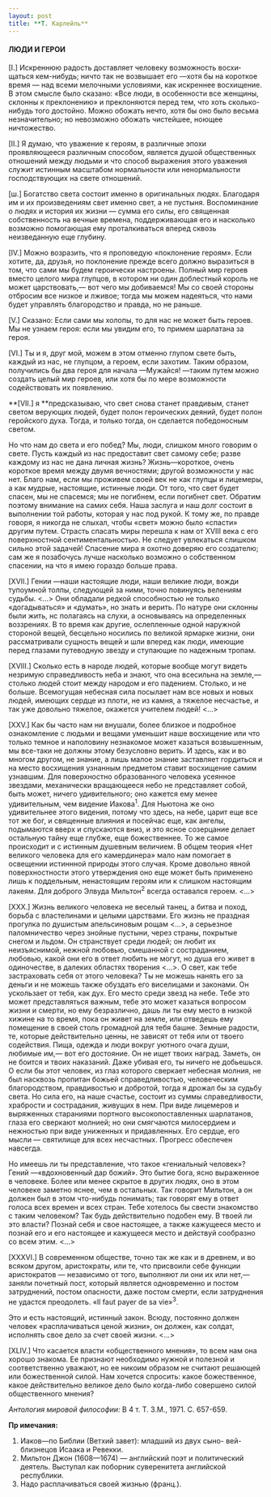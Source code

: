 ```yaml
---
layout: post
title: **Т. Карлейль**
---
```


#### **ЛЮДИ И ГЕРОИ**

\[I.\] Искреннюю радость доставляет человеку возможность восхи­щаться
кем-нибудь; ничто так не возвышает его —хотя бы на короткое время —
над всеми мелочными условиями, как искреннее восхищение. В этом смысле
было сказано: «Все люди, в особенности все женщины, склонны к
преклонению» и преклоняются перед тем, что хоть
сколько-нибудь того достойно. Можно обожать нечто, хотя бы
оно было весьма незначительно; но невозможно обожать чистей­шее, ноющее
ничтожество.

\[II.\] Я думаю, что уважение к героям, в различные эпохи проявляющееся
различным способом, является душой обществен­ных отношений между людьми
и что способ выражения этого уважения служит истинным масштабом
нормальности или ненор­мальности господствующих на свете
отношений.

\[ш.\] Богатство света состоит именно в оригинальных людях. Благодаря им
и их произведениям свет именно свет, а не пустыня. Воспоминание о людях
и история их жизни — сумма его силы, его священная собственность на
вечные времена, поддержи­вающая его и насколько возможно помогающая
ему проталкиваться вперед сквозь неизведанную еще глубину.

\[IV.\] Можно возразить, что я проповедую «поклонение героям». Если
хотите, да, друзья, но поклонение прежде всего должно выра­зиться в
том, что сами мы будем героически настроены. Полный мир героев вместо
целого мира глупцов, в котором ни один доблестный король не может
царствовать,— вот чего мы добиваем­ся\! Мы со своей стороны отбросим
все низкое и лживое; тогда мы можем надеяться, что нами будет управлять
благородство и правда, но не раньше.

\[V.\] Сказано: Если сами мы холопы, то для нас не может быть героев. Мы
не узнаем героя: если мы увидим его, то примем шарлатана за героя.

\[VI.\] Ты и я, друг мой, можем в этом отменно глупом свете быть, каждый
из нас, не глупцом, а героем, если захотим. Таким образом, получились бы
два героя для начала —Мужайся\! —таким путем можно создать целый мир
героев, или хотя бы по мере возможности содействовать их появлению.

**\[VII.\] я **предсказываю, что свет снова станет правдивым, станет
светом верующих людей, будет полон героических деяний, будет полон
геройского духа. Тогда, и только тогда, он сделается победо­носным
светом.

Но что нам до света и его побед? Мы, люди, слишком много говорим о
свете. Пусть каждый из нас предоставит свет самому себе; разве
каждому из нас не дана личная жизнь? Жизнь—короткое, очень короткое
время между двумя вечностями; другой возможно­сти у нас нет. Благо нам,
если мы проживем своей век не как глупцы и лицемеры, а как мудрые,
настоящие, истинные люди. От того, что свет будет спасен, мы не
спасемся; мы не погибнем, если погибнет свет. Обратим поэтому
внимание на самих себя. Наша заслуга и наш долг состоит в
выполнении той работы, которая у нас под рукой. К тому же, по
правде говоря, я никогда не слыхал, чтобы «свет» можно было «спасти»
другим путем. Страсть спасать миры перешла к нам от XVIII века с его
поверхностной сентиментально­стью. Не следует увлекаться слишком
сильно этой задачей\! Спасе­ние мира я охотно доверяю его
создателю; сам же я позабочусь лучше насколько возможно о
собственном спасении, на что я имею гораздо больше права.

\[XVII.\] Гении —наши настоящие люди, наши великие люди, вожди тупоумной
толпы, следующей за ними, точно повинуясь велениям судьбы. \<...\> Они
обладали редкой способностью не только «догадываться» и «думать», но
знать и верить. По натуре они склонны были жить, нс полагаясь на
слухи, а основыва­ясь на определенных воззрениях. В то время как
другие, ослеплен­ные одной наружной стороной вещей, бесцельно
носились по великой ярмарке жизни, они рассматривали сущность
вещей и шли вперед как люди, имеющие перед глазами путеводную звезду
и ступающие по надежным тропам.

\[XVIII.\] Сколько есть в народе людей, которые вообще могут видеть
незримую справедливость неба и знают, что она всесильна на земле,—
столько людей стоит между народом и его падением. Столько, и не больше.
Всемогущая небесная сила посылает нам все новых и новых людей, имеющих
сердце из плоти, не из камня, а тяжелое несчастье, и так уже довольно
тяжелое, окажется учителем людей\! \<...\>

\[XXV.\] Как бы часто нам ни внушали, более близкое и подробное
ознакомление с людьми и вещами уменьшит наше восхищение или что
только темное и наполовину незнакомое может казаться возвы­шенным, мы
все-таки не должны этому безусловно верить. И здесь, как и во многом
другом, не знание, а лишь малое знание заставляет гордиться и на место
восхищения узнанным предметом ставит восхищение самим узнавшим. Для
поверхностно образованного человека усеянное звездами, механически
вращающееся небо не представляет собой, быть может, ничего
удивительного; оно кажется ему менее удивительным, чем
видение Иакова<sup>1</sup>. Для Ньютона же оно удивительнее этого
видения, потому что здесь, на небе, царит еще все тот же бог, и
священные влияния и посейчас еще, как ангелы, подымаются вверх и
спускаются вниз, и это ясное созерца­ние делает остальную тайну еще
глубже, еще божественнее. То же самое происходит и с истинным
душевным величием. В общем теория «Нет великого человека для его
камердинера» мало нам помогает в освещении истиннной природы этого
случая. Кроме довольно явной поверхностности этого утверждения оно
еще может быть применено лишь к поддельным, ненастоящим героям или к
слишком настоящим лакеям. Для доброго Элвуда Мильтон<sup>2</sup>
всегда оставался героем. \<...\>

\[XXX.\] Жизнь великого человека не веселый танец, а битва и поход,
борьба с властелинами и целыми царствами. Его жизнь не праздная
прогулка по душистым апельсиновым рощам \<...\>, а серьезное
паломничество через знойные пустыни, через страны, покрытые
снегом и льдом. Он странствует среди людей; он любит их
неизъяснимой, нежной любовью, смешанной с состраданием,
любовью, какой они его в ответ любить не могут, но душа его живет в
одиночестве, в далеких областях творения \<...\>. О свет, как тебе
застраховать себя от этого человека? Ты не можешь нанять его за
деньги и не можешь также обуздать его виселицами и законами. Он
ускользает от тебя, как дух. Его место среди звезд на небе. Тебе
это может представляться важным, тебе это может казаться вопро­сом
жизни и смерти, но ему безразлично, дашь ли ты ему место в низкой
хижине на то время, пока он живет на земле, или отведешь ему
помещение в своей столь громадной для тебя башне. Земные
радости, те, которые действительно ценны, не зависят от тебя или
от твоего содействия. Пища, одежда и люди вокруг уютного очага души,
любимые им,— вот его достояние. Он не ищет твоих наград. Заметь, он
не боится и твоих наказаний. Даже убивая его, ты ничего не добьешься.
О если бы этот человек, из глаз которого сверкает небесная молния, не
был насквозь пропитан божьей справедливо­стью, человеческим
благородством, правдивостью и добротой, тогда я дрожал бы за
судьбу света. Но сила его, на наше счастье, состоит из суммы
справедливости, храбрости и сострадания, живущих в нем. При
виде лицемеров и выряженных стараниями портного высокопоставленных
шарлатанов, глаза его сверкают молнией; но они смягчаются
милосердием и нежностью при виде униженных и придавленных.
Его сердце, его мысли — святилище для всех несча­стных. Прогресс
обеспечен навсегда.

Но имеешь ли ты представление, что такое «гениальный чело­век»? Гений
—«вдохновенный дар божий». Это бытие бога, ясно выраженное в
человеке. Более или менее скрытое в других людях, оно в этом
человеке заметно яснее, чем в остальных. Так говорит Мильтон, а он
должен был в этом что-нибудь понимать; так говорят ему в ответ голоса
всех времен и всех стран. Тебе хотелось бы свести знакомство с таким
человеком? Так будь действительно подобен ему. В твоей ли это власти?
Познай себя и свое настоящее, а также кажущееся место и познай его и его
настоящее и кажущееся место и действуй сообразно со всем этим. \<...\>

\[XXXVI.\] В современном обществе, точно так же как и в древнем, и во
всяком другом, аристократы, или те, что присвоили себе функции
аристократов — независимо от того, выполняют ли они их или нет,—
заняли почетный пост, который является одновременно и постом
затруднений, постом опасности, даже постом смерти, если
затруднения не удастся преодолеть. «Il faut payer de sa
vie»<sup>3</sup>.

Это и есть настоящий, истинный закон. Всюду, постоянно должен человек
«расплачиваться ценой жизни», он должен, как солдат, исполнять свое
дело за счет своей жизни. \<...\>

\[XLIV.\] Что касается власти «общественного мнения», то всем нам она
хорошо знакома. Ее признают необходимо нужной и полезной и
соответственно уважают, но ее никоим образом не считают
решающей или божественной силой. Нам хочется спро­сить: какое
божественное, какое действительно великое дело было когда-либо
совершено силой общественного мнения?

*Антология мировой философии:* В 4 т. T. З.М., 1971. С. 657-659.

**Пр имечания:**

1.  Иаков—по Библии (Ветхий завет): младший из двух сыно- вей-близнецов
    Исаака и Ревекки.
2.  Мильтон Джон (1608—1674) — английский поэт и политиче­ский деятель.
    Выступал как поборник суверенитета английской республики.
3.  Надо расплачиваться своей жизнью (франц.).

